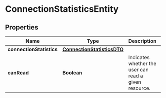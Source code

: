 
# ConnectionStatisticsEntity

## Properties
Name | Type | Description | Notes
------------ | ------------- | ------------- | -------------
**connectionStatistics** | [**ConnectionStatisticsDTO**](ConnectionStatisticsDTO.md) |  |  [optional]
**canRead** | **Boolean** | Indicates whether the user can read a given resource. |  [optional]



